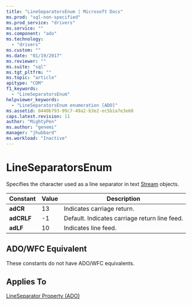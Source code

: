 ```yaml
---
title: "LineSeparatorsEnum | Microsoft Docs"
ms.prod: "sql-non-specified"
ms.prod_service: "drivers"
ms.service: ""
ms.component: "ado"
ms.technology:
  - "drivers"
ms.custom: ""
ms.date: "01/19/2017"
ms.reviewer: ""
ms.suite: "sql"
ms.tgt_pltfrm: ""
ms.topic: "article"
apitype: "COM"
f1_keywords: 
  - "LineSeparatorsEnum"
helpviewer_keywords: 
  - "LineSeparatorsEnum enumeration [ADO]"
ms.assetid: 0440b793-99c7-49a2-b3e2-ec5b1a7e3e60
caps.latest.revision: 11
author: "MightyPen"
ms.author: "genemi"
manager: "jhubbard"
ms.workload: "Inactive"
---
```

# LineSeparatorsEnum
Specifies the character used as a line separator in text [Stream](../../../ado/reference/ado-api/stream-object-ado.md) objects.  
  
|Constant|Value|Description|  
|--------------|-----------|-----------------|  
|**adCR**|13|Indicates carriage return.|  
|**adCRLF**|-1|Default. Indicates carriage return line feed.|  
|**adLF**|10|Indicates line feed.|  
  
## ADO/WFC Equivalent  
 These constants do not have ADO/WFC equivalents.  
  
## Applies To  
 [LineSeparator Property (ADO)](../../../ado/reference/ado-api/lineseparator-property-ado.md)
